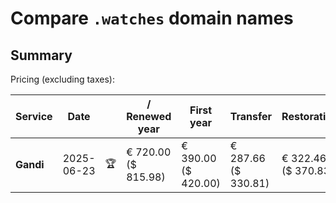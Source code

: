 # Compare `.watches` domain names

## Summary

Pricing (excluding taxes):

| Service | Date |  | / Renewed year | First year | Transfer | Restoration |
|--|--|--|--|--|--|--|
| **Gandi** | 2025-06-23 | 🏆 | € 720.00<br>($ 815.98) | € 390.00<br>($ 420.00) | € 287.66<br>($ 330.81) | € 322.46<br>($ 370.83) |
